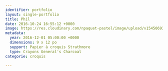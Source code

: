 ```yaml
---
identifier: portfolio
layout: single-portfolio
title: Phil
date: 2016-10-24 16:55:12 +0000
image: https://res.cloudinary.com/npaquet-pastel/image/upload/v1545069322/Phil-bande-dessin%C3%A9e-20-X-28-cm-2016.jpg
metadata:
  year: 2016-12-01 05:00:00 +0000
  dimensions: 9 x 12 po
  support: Papier à croquis Strathmore
  type: Crayons General's Charcoal
categorie: croquis

---
```

